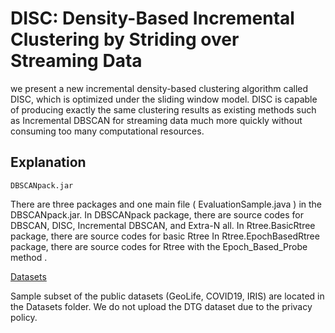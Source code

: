 # DISC: Density-Based Incremental Clustering by Striding over Streaming Data
we present a new incremental density-based clustering algorithm called DISC, which is optimized under the sliding window model.
DISC is capable of producing exactly the same clustering results as existing methods such as Incremental DBSCAN for streaming
data much more quickly without consuming too many computational resources.

## Explanation 

`DBSCANpack.jar`

There are three packages and one main file ( EvaluationSample.java ) in the DBSCANpack.jar.
In DBSCANpack package, there are source codes for DBSCAN, DISC, Incremental DBSCAN, and Extra-N all. 
In Rtree.BasicRtree package, there are source codes for basic Rtree
In Rtree.EpochBasedRtree package, there are source codes for  Rtree with the Epoch_Based_Probe method .

[Datasets](https://github.com/anonymous-star/DISC-sigmod2021/blob/master/Datasets)

Sample subset of the public datasets (GeoLife, COVID19, IRIS) are located in the Datasets folder. 
We do not upload the DTG dataset due to the privacy policy. 















